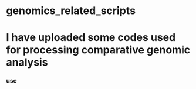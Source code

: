 # genomics_related_scripts
# I have uploaded some codes used for processing comparative genomic analysis
### use 
